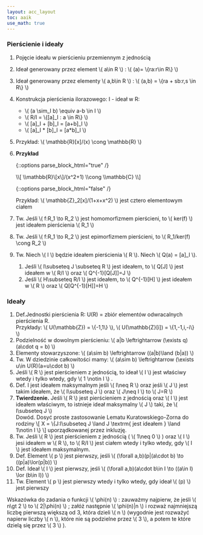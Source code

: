 ```yaml
---
layout: acc_layout
toc: aaik
use_math: true
---
```


### Pierścienie i ideały

1.  Pojęcie ideału w pierścieniu przemiennym z jednością

2.  Ideał generowany przez element \\( a\\in R \\) : \\( (a)= \\{ra:r\\in R\\} \\) 

3.  Ideał generowany przez elementy \\( a,b\\in R \\) : \\( (a,b) = \\{ra + sb:r,s \\in R\\} \\) 

4.  Konstrukcja pierścienia ilorazowego: I - ideał w R:
    - \\( (a \\sim\_I b) \\equiv a-b \\in I \\) 
    - \\( R/I = \\{\[a\]\_I : a \\in R\\} \\) 
    - \\( \[a\]\_I + \[b\]\_I = \[a+b\]\_I \\) 
    - \\( \[a\]\_I \* \[b\]\_I = \[a\*b\]\_I \\) 

5.  Przykład: \\( \\mathbb{R}\[x\]/(x) \\cong \\mathbb{R} \\) 

6.  **Przykład**
    
    {::options parse_block_html="true" /}
    <div class="def-box"><p>
    \\[ \\mathbb{R}\[x\]/(x^2+1) \\cong \\mathbb{C} \\] 
    </p></div>
    {::options parse_block_html="false" /}
    
    Przykład: \\( \\mathbb{Z}\_2\[x\]/(1+x+x^2) \\) jest cztero elementowym ciałem

7.  Tw. Jeśli \\( f:R\_1 \\to R\_2 \\) jest homomorfizmem pierścieni, to \\( ker(f) \\) jest ideałem pierścienia \\( R\_1 \\) 

8.  Tw. Jeśli \\( f:R\_1 \\to R\_2 \\) jest epimorfizmem pierścieni, to \\( R\_1/ker(f) \\cong R\_2 \\) 

9.  Tw. Niech \\( I \\) będzie ideałem pierścienia \\( R \\). Niech \\( Q(a) = \[a\]\_I \\).
    1.  Jeśli \\( I\\subseteq J \\subseteq R \\) jest ideałem, to \\( 
       Q\[J\] \\) jest ideałem w \\( R/I \\) oraz \\( 
       Q^{-1}\[Q\[J\]\]=J \\) 
    2.  Jeśli \\( H\\subseteq R/I \\) jest ideałem, to \\( 
       Q^{-1}\[H\] \\) jest ideałem w \\( R \\) oraz \\( 
       Q\[Q^{-1}\[H\]\]=H \\) 
 
### Ideały

1.  Def.Jednostki pierścienia R: U(R) = zbiór elementów odwracalnych
    pierścienia R.\
    Przykłady: \\( U(\\mathbb{Z}) = \\{-1,1\\} \\), \\( U(\\mathbb{Z}\[i\]) =
    \\{1,-1,i,-i\\} \\) 
2.  Podzielność w dowolnym pierścieniu: \\( a\|b \\leftrightarrow (\\exists
    q)(a\\cdot q = b) \\) 
3.  Elementy stowarzyszone: \\( (a\\sim b) \\leftrightarrow ((a\|b)\\land (b\|a))
    \\) 
4.  Tw. W dziedzinie całkowitości mamy: \\( (a\\sim b) \\leftrightarrow (\\exists
    u\\in U(R)(a=u\\cdot b) \\) 
5.  Jeśli \\( R \\) jest pierścieniem z jednością, to ideał \\( I
    \\) jest właściwy wtedy i tylko wtedy, gdy \\( 1 \\notin I \\) .
6.  Def. I jest ideałem maksymalnym jeśli \\( I\\neq R \\) oraz
    jeśli \\( J \\) jest takim ideałem, że \\( I\\subseteq J \\) 
    oraz \\( J\\neq I \\) to \\( J=R \\) 
7.  **Twierdzenie.** Jeśli \\( R \\) jest pierścieniem z jednością
    oraz \\( I \\) jest ideałem właściwym, to istnieje ideał
    maksymalny \\( J \\) taki, że \\( I\\subseteq J \\) \
    Dowód. Dosyć proste zastosowanie Lematu Kuratowskiego-Zorna do
    rodziny \\[ X = \\{J:I\\subseteq J \\land J \\textrm{ jest
    ideałem } \\land 1\\notin I \\} \\] uporządkowanej przez
    inkluzję.
8.  Tw. Jeśli \\( R \\) jest pierścieniem z jednością ( \\( 1\\neq
    0 \\) ) oraz \\( I \\) jesi ideałem w \\( R \\), to \\( 
    R/I \\) jest ciałem wtedy i tylko wtedy, gdy \\( I \\) jest
    ideałem maksymalnym.
9.  Def. Element \\( p \\) jest pierwszy, jeśli \\( (\\forall
    a,b)(p\|(a\\cdot b) \\to ((p\|a)\\lor(p\|b)) \\) 
10. Def. Ideał \\( I \\) jest pierwszy, jeśli \\( (\\forall
    a,b)(a\\cdot b\\in I \\to ((a\\in I) \\lor (b\\in I)) \\) 
11. Tw. Element \\( p \\) jest pierwszy wtedy i tylko wtedy, gdy
    ideał \\( (p) \\) jest pierwszy

Wskazówka do zadania o funkcji \\( \\phi(n) \\) : zauważmy najpierw,
że jeśli \\( n\\gt 2 \\) to \\( 2\|\\phi(n) \\) ; załóż
następnie \\( \\phi(n)\|n \\) i rozważ najmniejszą liczbę pierwszą
większą od 3, która dzieli \\( n \\) (wygodnie jest rozważyć napierw
liczby \\( n \\), które nie są podzielne przez \\( 3 \\), a
potem te które dzielą się przez \\( 3 \\) ).

